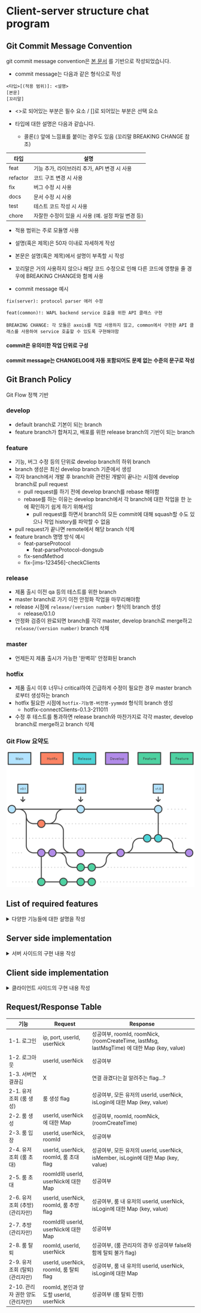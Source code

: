 # Client-server structure chat program

## Git Commit Message Convention

git commit message convention은 [본 문서](https://www.conventionalcommits.org/ko/v1.0.0/) 를 기반으로 작성되었습니다.

* commit message는 다음과 같은 형식으로 작성
```
<타입>[(적용 범위)]: <설명>
[본문]
[꼬리말]
```
* <>로 되어있는 부분은 필수 요소 / []로 되어있는 부분은 선택 요소

* 타입에 대한 설명은 다음과 같습니다.
    - 콜론(:) 앞에 느낌표를 붙이는 경우도 있음 (꼬리말 BREAKING CHANGE 참조)

| 타입     | 설명                                               |
| -------- | -------------------------------------------------- |
| feat     | 기능 추가, 라이브러리 추가, API 변경 시 사용       |
| refactor | 코드 구조 변경 시 사용                             |
| fix      | 버그 수정 시 사용                                  |
| docs     | 문서 수정 시 사용                                  |
| test     | 테스트 코드 작성 시 사용                           |
| chore    | 자잘한 수정이 있을 시 사용 (예. 설정 파일 변경 등) |

* 적용 범위는 주로 모듈명 사용

* 설명(혹은 제목)은 50자 이내로 자세하게 작성

* 본문은 설명(혹은 제목)에서 설명이 부족할 시 작성

* 꼬리말은 거의 사용하지 않으나 해당 코드 수정으로 인해 다른 코드에 영향을 줄 경우에 BREAKING CHANGE와 함께 사용

* commit message 예시
```
fix(server): protocol parser 에러 수정
```
```
feat(common)!: WAPL backend service 호출을 위한 API 클래스 구현

BREAKING CHANGE: 각 모듈은 axois를 직접 사용하지 않고, common에서 구현한 API 클래스를 사용하여 service 호출할 수 있도록 구현해야함
```

#### commit은 유의미한 작업 단위로 구성
#### commit message는 CHANGELOG에 자동 포함되어도 문제 없는 수준의 문구로 작성

## Git Branch Policy

Git Flow 정책 기반

### develop
- default branch로 기본이 되는 branch
- feature branch가 합쳐지고, 배포를 위한 release branch의 기반이 되는 branch

### feature
- 기능, 버그 수정 등의 단위로 develop branch의 하위 branch
- branch 생성은 최신 develop branch 기준에서 생성
- 각자 branch에서 개발 후 branch와 관련된 개발이 끝나는 시점에 develop branch로 pull request
    - pull request를 하기 전에 develop branch를 rebase 해야함
    - rebase를 하는 이유는 develop branch에서 각 branch에 대한 작업을 한 눈에 확인하기 쉽게 하기 위해서임
        - pull request를 하면서 branch의 모든 commit에 대해 squash할 수도 있으나 작업 history를 파악할 수 없음
- pull request가 끝나면 remote에서 해당 branch 삭제
- feature branch 명명 방식 예시
    - feat-parseProtocol
        - feat-parseProtocol-dongsub
    - fix-sendMethod
    - fix-[ims-123456]-checkClients

### release
- 제품 출시 이전 qa 등의 테스트를 위한 branch
- master branch로 가기 이전 안정화 작업을 마무리해야함
- release 시점에 `release/(version number)` 형식의 branch 생성
    - release/0.1.0
- 안정화 검증이 완료되면 branch를 각각 master, develop branch로 merge하고 `release/(version number)` branch 삭제

### master
- 언제든지 제품 출시가 가능한 '완벽히' 안정화된 branch

### hotfix
- 제품 출시 이후 너무나 critical하여 긴급하게 수정이 필요한 경우 master branch로부터 생성하는 branch
- hotfix 필요한 시점에 `hotfix-기능명-버전명-yymmdd` 형식의 branch 생성
    - hotfix-connectClients-0.1.3-211011
- 수정 후 테스트를 통과하면 release branch와 마찬가지로 각각 master, develop branch로 merge하고 branch 삭제

### Git Flow 요약도
![gitFlowConcept](./git_flow_concept.svg)

## List of required features
<details>
  <summary>
    다양한 기능들에 대한 설명을 작성
  </summary>  
  <div class="feature-list">    
    <div class="feature-item">
      <h3 class="feature-name"> 01. 로그인/로그아웃 </h3>
      <p class="feature-detail"> 
        * 클라이언트가 서버에 로그인/로그아웃 하는 경우에 대한 기능<br>
        &emsp; (참고) 의도치 않게 서버와의 연결이 끊긴 경우에 대한 response에 대한 기능도 필요<br>
        * 로그인한 후 룸 목록을 보여주도록 함 (서버에서 과거 채팅 기록을 보여주지는 않더라도 이미 대화를 나눴던 룸 목록을 보내주도록 할 것)<br>
        * 로그아웃하면 초기 로그인 화면으로 돌아오도록 함
      </p>
    </div>
    <div class="feature-item">
      <h3 class="feature-name"> 02. 룸 관련 기능 </h3>
      <p class="feature-detail">
        * 생성<br>
        &emsp; - 생성 버튼 클릭 시 서버에 저장된 모든 유저 목록 보내주기<br>
        &emsp; - 원하는 유저 목록 선택 후 룸 생성 & 생성 완료되면 해당 룸 진입<br><br>
        * 입장<br>
        &emsp; - 입장하고자 하는 룸 클릭 시 룸 진입<br>
        &emsp; - 룸 멤버에게 누가 입장했는지 broadcast<br><br>
        * 룸 멤버 조회<br>
        &emsp; - 조회 버튼 클릭 시 현재 룸의 유저 목록 보내주기<br><br>
        * 초대<br>
        &emsp; - 초대 버튼 클릭 시 서버에 저장된 모든 유저 목록과 현재 방 참여여부 보내주기<br>
        &emsp; - 원하는 유저 목록 선택 후 초대 & 초대된 멤버에 대해 broadcast<br> 
        &emsp; - 초대된 유저의 룸 목록에 해당 룸 추가<br><br>
        * 추방<br>
        &emsp; - 추방 버튼 클릭 시 서버에 저장된 현재 룸의 유저 목록 보내주기<br>
        &emsp; - 원하는 유저 목록 선택 후 추방 & 추방된 멤버에 대해 broadcast<br>
        &emsp; - 룸 진입되어있는 유저들은 룸 목록으로 나가짐<br><br>
        * 탈퇴<br>
        &emsp; - 탈퇴 버튼 클릭 시 1차적으로 확인 팝업 띄우고 탈퇴 진행<br>
        &emsp; - 탈퇴한 유저는 룸 목록으로 나가짐 & 탈퇴한 멤버에 대해 broadcast<br>
        &emsp; - 탈퇴하고자 하는 유저가 룸 관리자인 경우 다음 관리자 정하도록 유도<br>
        &emsp;&emsp; - 즉 현재 룸의 유저 목록 받아서 선택하도록 해야함<br>
        &emsp;&emsp; - 선택하고나면 룸 관리자가 변경되고 관리자 변경에 대해 broadcast<br>
        &emsp; - 1:1 룸이라면 탈퇴 불가 (대화 내용만 사라지는 것)<br>
      </p>
    </div>
    <div class="feature-item">
      <h3 class="feature-name"> 03. 전송 관련 기능 </h3>
      <p class="feature-detail">
        * 텍스트 메세지 전송<br>
        &emsp; - 텍스트 전송 & 텍스트 id를 가짐 (메세지 길이 제한은...?)<br>
        &emsp; - 누가 보냈는지에 대한 정보를 포함해 해당 룸에 텍스트 broadcast<br><br>
        * 파일 전송<br>
        &emsp; - byte로 변환하여 보낼 예정이므로 확장자 제한은 없을 것 (byte 길이 제한은...?)<br>
        &emsp; - 누가 보냈는지에 대한 정보를 포함해 해당 룸에 '파일명.확장자' 텍스트로 broadcast<br>
        &emsp;&emsp; - 즉, 룸에서 볼 때는 텍스트 메세지와 동일하며 텍스트 id를 가짐<br><br>
      </p>
    </div>
    <div class="feature-item">
      <h3 class="feature-name"> 04. 메세지/파일 관리 기능 </h3>
      <p class="feature-detail">
        * 텍스트 메세지 삭제 (클라이언트 단 실시간 반영때문에 구현 여부는 고민)<br>
        &emsp; - 유저가 본인이 보낸 메세지 삭제하는 기능<br>
        &emsp; - 텍스트 id를 확인하여 삭제하고 해당 룸에 id broadcast하여 '삭제된 메세지입니다.'로 변경할 수 있도록 함<br><br>
        * 파일 목록 조회<br>
        &emsp; - 룸에 업로드된 파일 목록 조회 기능<br>
        &emsp; - 파일 수, 파일명, 파일 크기, 확장자, 업로드한 날짜, 텍스트 id 정보 조회<br>
        &emsp;&emsp; - 각 파일에 대한 정보(텍스트 id 제외)를 한 눈에 보여줄 수 있도록 함<br><br>
        * 파일 다운로드<br>
        &emsp; - 조회한 목록 중 원하는 파일을 선택하여 다운로드할 수 있도록 하는 기능<br><br>
        * 파일 삭제 (클라이언트 단 실시간 반영때문에 구현 여부는 고민)<br>
        &emsp; - 조회한 목록 중 원하는 파일을 선택하여 삭제할 수 있도록 하는 기능<br>
        &emsp; - 해당 파일을 업로드한 텍스트 id를 확인하여 삭제하고 해당 룸에 id broadcast하여 '삭제된 메세지입니다.'로 변경할 수 있도록 함<br><br>
      </p>
    </div>
  </div>
</details>


## Server side implementation
<details>
  <summary>
    서버 사이드의 구현 내용 작성
  </summary>  
  <div class="server-side-impl-list">    
    <div class="server-side-impl-item">
      <h3 class="server-side-impl-name"> 01. 로그인/로그아웃 </h3>
      <p class="server-side-impl-detail">
        * 1-1. 로그인<br>
        &emsp; - 클라이언트의 로그인 시도 시 Socket을 맺고 해당 유저가 이미 대화를 나눴던 방들에 대한 정보 response<br>
        &emsp; &emsp; - roomId, roomNick, (roomCreateTime, lastMsg, lastMsgTime 등)에 대한 Map...?<br>
        &emsp; - 한 번 로그인하면 userId, userNick을 매번 protocol에 담지 않을 수 있도록 Socket 클래스의 하위 클래스 구현할 것 <br><br>
        * 1-2. 로그아웃<br>
        &emsp; - 클라이언트의 로그아웃 시도 시 Socket을 끊고 성공여부 response<br><br>
        * 1-3. 서버연결끊김<br>
        &emsp; - 연결이 끊겼는데 이를 알려주는 flag를 response...?
      </p>
    </div>
    <div class="server-side-impl-item">
      <h3 class="server-side-impl-name"> 02. 룸 관련 기능 </h3>
      <p class="server-side-impl-detail">
        * 2-1. 유저 조회 (룸 생성)<br>
        &emsp; - 클라이언트의 요청을 받으면 모든 유저에 대한 정보 response<br>
        &emsp; &emsp; - userId, userNick, isLogin에 대한 Map...?<br><br>
        * 2-2. 룸 생성<br>
        &emsp; - 클라이언트로부터 받은 유저 목록을 통해 룸 생성<br>
        &emsp; - 기존의 roomId와 겹치지 않는 roomId 생성 및 정해진 명명 규칙에 따라 roomNick 정하여 response<br><br>
        &emsp; &emsp; - roomId, roomNick, (roomCreateTime)에 대한 Map...?<br><br>
        * 2-3.  룸 입장<br>
        &emsp; - roomId를 통해 해당 룸에 누가 입장했는지 broadcast<br>
        &emsp; - 이 때, Socket 하위 클래스에서 들고있는 userNick을 이용하여 누가 입장했는지 알려주면 됨<br><br>
        * 2.4. 유저 조회 (룸 초대)<br>
        &emsp; - roomId를 통해 모든 유저에 대한 정보 response<br>
        &emsp;&emsp; - userId, userNick, isMember, isLogin에 대한 Map<br><br>
        * 2.5 룸 초대<br>
        &emsp; - 클라이언트로부터 받은 roomId와 유저 목록을 통해 룸에 유저 초대 후 성공여부 response<br>
      </p>
    </div>
    <div class="server-side-impl-item">
      <h3 class="server-side-impl-name"> 03. 전송 관련 기능 </h3>
      <p class="server-side-impl-detail"> 
        * 3-1. 텍스트 메세지 전송<br>
            &emsp;- Client로부터 Request를 받고, 해당 룸에 "userNick:메세지" broadcast<br>
            &emsp;- Client에 처리결과(Success면 MsgId, msgCreateTime 부여 후 성공 코드 / Fail이면 에러 코드) Response<br><br>
        * 3-2. 파일 전송<br>
            &emsp;- Client로부터 Request를 받고, Client의 파일을 해당 룸으로 전송<br>
            &emsp;- 해당 파일에 FileId 부여<br>
            &emsp;- 해당 룸에 '파일명.확장자' 텍스트로 broadcast -> 해당 텍스트에 MsgId 부여<br>
            &emsp;- Client에 처리결과(Success면 MsgId, fileCreateTime 부여 후 성공 코드 / Fail이면 에러 코드) Response<br>
      </p>
    </div>
    <div class="server-side-impl-item">
      <h3 class="server-side-impl-name"> 04. 메세지/파일 관리 기능 </h3>
      <p class="server-side-impl-detail"> 
        * 4-1. 텍스트 메세지 삭제 (클라이언트 단 실시간 반영때문에 구현 여부는 고민)<br>
            &emsp;- Client로부터 request를 받고, MsgId를 확인하여 삭제하고, 해당 룸에 broadcast하여 '삭제된 메세지입니다.'로 변경할 수 있도록 함<br>
            &emsp;- Client에 처리결과(Success면 MsgId 부여 후 성공 코드 / Fail이면 에러 코드) Response<br><br>
        * 4-2. 파일 목록 조회<br>
            &emsp;- Client로부터 request를 받고 해당 룸에서 파일명, 파일 크기, 확장자, 업로드한 날짜에 대한 Map 조회<br>
            &emsp;- 해당 룸에서 각 파일에 대한 정보를 요청자에게만 출력<br>
            &emsp;- Client에 처리결과(Success면 MsgId 부여 후 성공 코드 / Fail이면 에러 코드) Response<br><br>
        * 4-3. 파일 다운로드<br>
            &emsp;- Client로부터 request를 받고, 룸 안의 해당 파일을 FileId로 찾아 Client에게 전송<br>
            &emsp;- Client에 처리결과(Success면 MsgId 부여 후 성공 코드 / Fail이면 에러 코드) Response<br><br>
        * 4-4. 파일 삭제 (클라이언트 단 실시간 반영때문에 구현 여부는 고민)<br>
            &emsp;- Client로부터 request를 받고, 해당 파일을 FileId로 찾아 룸에서 삭제<br>
            &emsp;- 해당 룸에 '파일명:삭제되었습니다' broadcast<br>
            &emsp;- 해당 파일을 broadcast한 MsgId를 확인하여 메세지 삭제<br>
            &emsp;- Client에 처리결과(Success면 MsgId 부여 후 성공 코드 / Fail이면 에러 코드) Response
      </p>
    </div>
  </div>
</details>

## Client side implementation
<details>
  <summary>
    클라이언트 사이드의 구현 내용 작성
  </summary>  
  <div class="client-side-impl-list">    
    <div class="client-side-impl-item">
      <h3 class="client-side-impl-name"> 01. 로그인/로그아웃 </h3>
      <p class="client-side-impl-detail"> 설명 </p>
    </div>
    <div class="client-side-impl-item">
      <h3 class="client-side-impl-name"> 02. 룸 관련 기능 </h3>
      <p class="client-side-impl-detail"> 설명 </p>
    </div>
    <div class="client-side-impl-item">
      <h3 class="client-side-impl-name"> 03. 전송 관련 기능 </h3>
      <p class="client-side-impl-detail">
        * 3-1. 텍스트 메세지 전송<br>
            &emsp;- '텍스트 메세지 전송' 선택<br>
            &emsp;- roomId + text내용 작성<br> 
            &emsp;- Server에 Request<br><br>
        * 3-2. 파일 전송<br>
            &emsp;- '파일 전송' 선택<br>
            &emsp;- roomId + 파일(위치?) 작성<br>
            &emsp;- Server에 Request<br>
    </p>
    </div>
    <div class="client-side-impl-item">
      <h3 class="client-side-impl-name"> 04. 메세지/파일 관리 기능 </h3>
      <p class="client-side-impl-detail">
        * 4-1. 텍스트 메세지 삭제 (클라이언트 단 실시간 반영때문에 구현 여부는 고민)<br>
            &emsp;- '텍스트 메세지 삭제' 선택<br>
            &emsp;- MsgId 작성<br>
            &emsp;- Server에 Request<br><br>
        * 4-2. 파일 목록 조회<br>
            &emsp;- '파일 목록 조회' 선택<br>
            &emsp;- rooId 작성<br>
            &emsp;- Server에 Request<br><br>
        * 4-3. 파일 다운로드<br>
            &emsp;- '파일 다운로드' 선택<br>
            &emsp;- fileId 작성<br>
            &emsp;- Server에 Request<br><br>
        * 4-4. 파일 삭제 (클라이언트 단 실시간 반영때문에 구현 여부는 고민)<br>
            &emsp;- '파일 삭제' 선택<br>
            &emsp;- fileId 작성<br>
            &emsp;- Server에 Request
    </p>
    </div>
  </div>
</details>

## Request/Response Table
| 기능 | Request | Response |
| ------ | ------------- |-------------- |
| 1-1. 로그인 | ip, port, userId, userNick | 성공여부, roomId, roomNick, (roomCreateTime, lastMsg, lastMsgTime) 에 대한 Map (key, value) |
| 1-2. 로그아웃 | userId, userNick | 성공여부 |
| 1-3. 서버연결끊김 | X | 연결 끊겼다는걸 알려주는 flag...? |
| 2-1. 유저 조회 (룸 생성) | 룸 생성 flag | 성공여부, 모든 유저의 userId, userNick, isLogin에 대한 Map (key, value) |
| 2-2. 룸 생성 | userId, userNick에 대한 Map | 성공여부, roomId, roomNick, (roomCreateTime) |
| 2-3. 룸 입장 | userId, userNick, roomId | 성공여부 |
| 2-4. 유저 조회 (룸 초대) | userId, userNick, roomId, 룸 초대 flag | 성공여부, 모든 유저의 userId, userNick, isMember, isLogin에 대한 Map (key, value) |
| 2-5. 룸 초대 | roomId와 userId, userNick에 대한 Map | 성공여부 |
| 2-6. 유저 조회 (추방) (관리자만) |  userId, userNick, roomId, 룸 추방 flag | 성공여부, 룸 내 유저의 userId, userNick, isLogin에 대한 Map (key, value) |
| 2-7. 추방 (관리자만) | roomId와 userId, userNick에 대한 Map | 성공여부 |
| 2-8. 룸 탈퇴 | roomId, userId, userNick | 성공여부, (룸 관리자의 경우 성공여부 false와 함께 탈퇴 불가 flag) |
| 2-9. 유저 조회 (탈퇴) (관리자만) | userId, userNick, roomId, 룸 탈퇴 flag | 성공여부, 룸 내 유저의 userId, userNick, isLogin에 대한 Map |
| 2-10. 관리자 권한 양도 (관리자만) | roomId, 본인과 양도할 userId, userNick | 성공여부 (룸 탈퇴 진행) |
